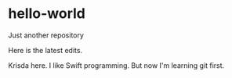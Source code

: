 # hello-world
Just another repository

Here is the latest edits.

Krisda here. I like Swift programming.
But now I'm learning git first.
